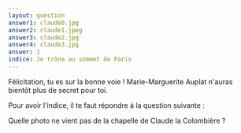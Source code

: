 ```yaml
---
layout: question
answer1: claude0.jpg
answer2: claude1.jpeg
answer3: claude2.jpg
answer4: claude3.jpg
answer: 1
indice: Je trône au sommet de Paris
---
```

Félicitation, tu es sur la bonne voie ! Marie-Marguerite Auplat n'auras bientôt plus de secret pour toi.

Pour avoir l'indice, il te faut répondre à la question suivante :

Quelle photo ne vient pas de la chapelle de Claude la Colombière ?
